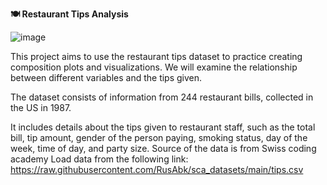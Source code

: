 **🍽️ Restaurant Tips Analysis**

![image](https://upload.wikimedia.org/wikipedia/commons/thumb/6/62/Barbieri_-_ViaSophia25668.jpg/1024px-Barbieri_-_ViaSophia25668.jpg)

This project aims to use the restaurant tips dataset to practice creating composition plots and visualizations. We will examine the relationship between different variables and the tips given.

The dataset consists of information from 244 restaurant bills, collected in the US in 1987.

It includes details about the tips given to restaurant staff, such as the total bill, tip amount, gender of the person paying, smoking status, day of the week, time of day, and party size.
Source of the data is from Swiss coding academy
Load data from the following link: https://raw.githubusercontent.com/RusAbk/sca_datasets/main/tips.csv
